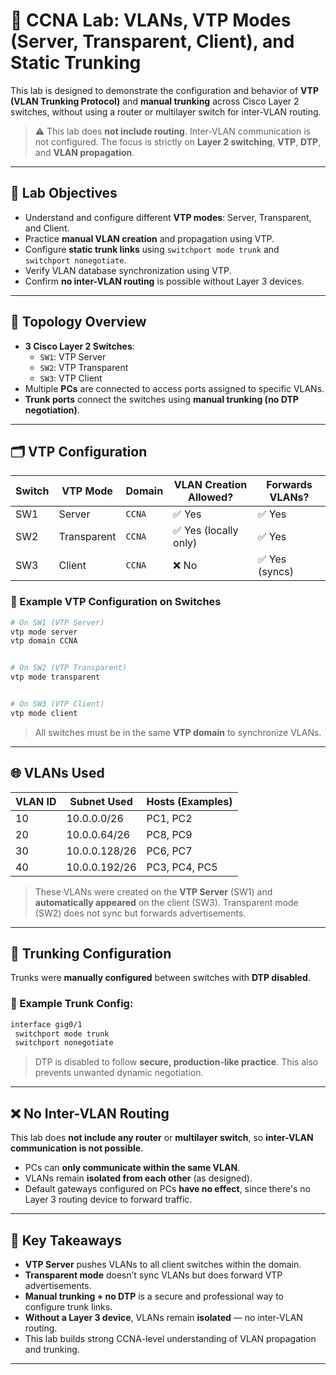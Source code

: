 
# 🧠 CCNA Lab: VLANs, VTP Modes (Server, Transparent, Client), and Static Trunking

This lab is designed to demonstrate the configuration and behavior of **VTP (VLAN Trunking Protocol)** and **manual trunking** across Cisco Layer 2 switches, without using a router or multilayer switch for inter-VLAN routing.

> ⚠️ This lab does **not include routing**. Inter-VLAN communication is not configured. The focus is strictly on **Layer 2 switching**, **VTP**, **DTP**, and **VLAN propagation**.

---

## 🔧 Lab Objectives

- Understand and configure different **VTP modes**: Server, Transparent, and Client.
- Practice **manual VLAN creation** and propagation using VTP.
- Configure **static trunk links** using `switchport mode trunk` and `switchport nonegotiate`.
- Verify VLAN database synchronization using VTP.
- Confirm **no inter-VLAN routing** is possible without Layer 3 devices.

---

## 🧩 Topology Overview

- **3 Cisco Layer 2 Switches**:
  - `SW1`: VTP Server
  - `SW2`: VTP Transparent
  - `SW3`: VTP Client
- Multiple **PCs** are connected to access ports assigned to specific VLANs.
- **Trunk ports** connect the switches using **manual trunking (no DTP negotiation)**.

---

## 🗂️ VTP Configuration

| Switch | VTP Mode      | Domain    | VLAN Creation Allowed? | Forwards VLANs? |
|--------|---------------|-----------|-------------------------|------------------|
| SW1    | Server        | `CCNA`    | ✅ Yes                  | ✅ Yes           |
| SW2    | Transparent   | `CCNA`    | ✅ Yes (locally only)   | ✅ Yes           |
| SW3    | Client        | `CCNA`    | ❌ No                   | ✅ Yes (syncs)   |

### 🔧 Example VTP Configuration on Switches

```bash
# On SW1 (VTP Server)
vtp mode server
vtp domain CCNA


# On SW2 (VTP Transparent)
vtp mode transparent


# On SW3 (VTP Client)
vtp mode client

```

> All switches must be in the same **VTP domain** to synchronize VLANs.

---

## 🌐 VLANs Used

| VLAN ID | Subnet Used       | Hosts (Examples) |
|---------|-------------------|------------------|
| 10      | 10.0.0.0/26       | PC1, PC2         |
| 20      | 10.0.0.64/26      | PC8, PC9         |
| 30      | 10.0.0.128/26     | PC6, PC7         |
| 40      | 10.0.0.192/26     | PC3, PC4, PC5    |

> These VLANs were created on the **VTP Server** (SW1) and **automatically appeared** on the client (SW3). Transparent mode (SW2) does not sync but forwards advertisements.

---

## 🔗 Trunking Configuration

Trunks were **manually configured** between switches with **DTP disabled**.

### 🔧 Example Trunk Config:

```bash
interface gig0/1
 switchport mode trunk
 switchport nonegotiate
```

> DTP is disabled to follow **secure, production-like practice**. This also prevents unwanted dynamic negotiation.

---

## ❌ No Inter-VLAN Routing

This lab does **not include any router** or **multilayer switch**, so **inter-VLAN communication is not possible**.

- PCs can **only communicate within the same VLAN**.
- VLANs remain **isolated from each other** (as designed).
- Default gateways configured on PCs **have no effect**, since there's no Layer 3 routing device to forward traffic.


---

## 🧠 Key Takeaways

- **VTP Server** pushes VLANs to all client switches within the domain.
- **Transparent mode** doesn’t sync VLANs but does forward VTP advertisements.
- **Manual trunking + no DTP** is a secure and professional way to configure trunk links.
- **Without a Layer 3 device**, VLANs remain **isolated** — no inter-VLAN routing.
- This lab builds strong CCNA-level understanding of VLAN propagation and trunking.

---
